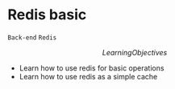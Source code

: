 # Redis basic
`Back-end`
`Redis`

$$ Learning Objectives $$
- Learn how to use redis for basic operations
- Learn how to use redis as a simple cache
